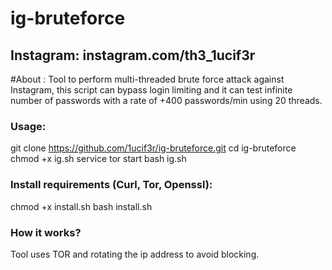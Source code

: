 # ig-bruteforce

## Instagram: instagram.com/th3_1ucif3r

#About :
Tool to perform multi-threaded brute force attack against Instagram, this script can bypass login limiting and it can test infinite number of passwords with a rate of +400 passwords/min using 20 threads.

### Usage:

git clone https://github.com/1ucif3r/ig-bruteforce.git
cd ig-bruteforce
chmod +x ig.sh
service tor start
bash ig.sh

### Install requirements (Curl, Tor, Openssl):

chmod +x install.sh
bash install.sh

### How it works?

Tool uses TOR and rotating the ip address to avoid blocking.
